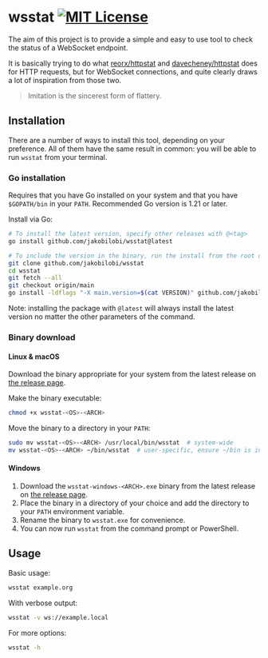 # wsstat [![MIT License](http://img.shields.io/badge/license-MIT-blue.svg?style=flat-square)][license]

[license]: /LICENSE

The aim of this project is to provide a simple and easy to use tool to check the status of a WebSocket endpoint.

It is basically trying to do what [reorx/httpstat](https://github.com/reorx/httpstat) and [davecheney/httpstat](https://github.com/davecheney/httpstat) does for HTTP requests, but for WebSocket connections, and quite clearly draws a lot of inspiration from those two.

> Imitation is the sincerest form of flattery.

## Installation

There are a number of ways to install this tool, depending on your preference. All of them have the same result in common: you will be able to run `wsstat` from your terminal.

### Go installation

Requires that you have Go installed on your system and that you have `$GOPATH/bin` in your `PATH`. Recommended Go version is 1.21 or later.

Install via Go:

```sh
# To install the latest version, specify other releases with @<tag>
go install github.com/jakobilobi/wsstat@latest

# To include the version in the binary, run the install from the root of the repo
git clone github.com/jakobilobi/wsstat
cd wsstat
git fetch --all
git checkout origin/main
go install -ldflags "-X main.version=$(cat VERSION)" github.com/jakobilobi/wsstat@latest
```

Note: installing the package with `@latest`  will always install the latest version no matter the other parameters of the command.

### Binary download

#### Linux & macOS

Download the binary appropriate for your system from the latest release on [the release page](https://github.com/jakobilobi/wsstat/releases).

Make the binary executable:

```sh
chmod +x wsstat-<OS>-<ARCH>
```

Move the binary to a directory in your `PATH`:

```sh
sudo mv wsstat-<OS>-<ARCH> /usr/local/bin/wsstat  # system-wide
mv wsstat-<OS>-<ARCH> ~/bin/wsstat  # user-specific, ensure ~/bin is in your PATH
```

#### Windows

1. Download the `wsstat-windows-<ARCH>.exe` binary from the latest release on [the release page](https://github.com/jakobilobi/wsstat/releases).
2. Place the binary in a directory of your choice and add the directory to your `PATH` environment variable.
3. Rename the binary to `wsstat.exe` for convenience.
4. You can now run `wsstat` from the command prompt or PowerShell.

## Usage

Basic usage:

```sh
wsstat example.org
```

With verbose output:

```sh
wsstat -v ws://example.local
```

For more options:

```sh
wsstat -h
```
